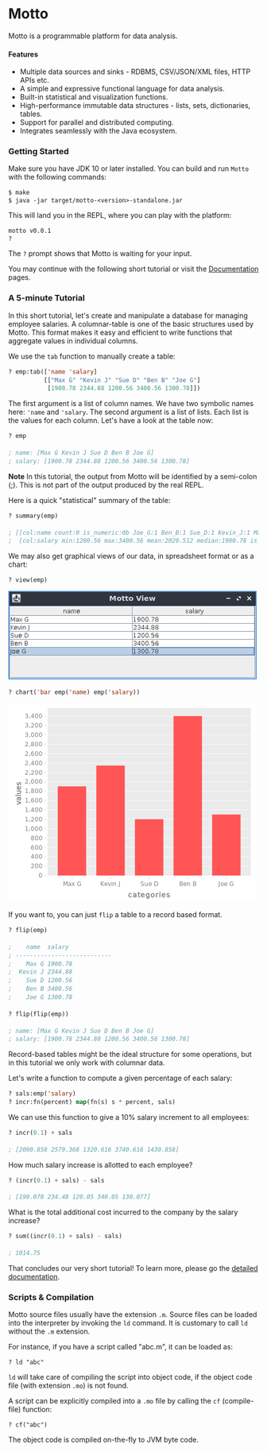 # Motto

Motto is a programmable platform for data analysis.

#### Features

 - Multiple data sources and sinks - RDBMS, CSV/JSON/XML files, HTTP APIs etc.
 - A simple and expressive functional language for data analysis.
 - Built-in statistical and visualization functions.
 - High-performance immutable data structures - lists, sets, dictionaries, tables.
 - Support for parallel and distributed computing.
 - Integrates seamlessly with the Java ecosystem.

### Getting Started

Make sure you have JDK 10 or later installed. You can build and run `Motto` with the following commands:

```
$ make
$ java -jar target/motto-<version>-standalone.jar
```

This will land you in the REPL, where you can play with the platform:

```
motto v0.0.1
?
```

The `?` prompt shows that Motto is waiting for your input.

You may continue with the following short tutorial or visit the [Documentation](docs/index.md) pages.

### A 5-minute Tutorial

In this short tutorial, let's create and manipulate a database for managing employee salaries.
A columnar-table is one of the basic structures used by Motto. This format makes it easy and efficient to
write functions that aggregate values in individual columns.

We use the `tab` function to manually create a table:

```lisp
? emp:tab(['name 'salary]
          [["Max G" "Kevin J" "Sue D" "Ben B" "Joe G"]
           [1900.78 2344.88 1200.56 3400.56 1300.78]])
```

The first argument is a list of column names. We have two symbolic names here: `'name` and `'salary`.
The second argument is a list of lists. Each list is the values for each column.
Let's have a look at the table now:

```lisp
? emp

; name: [Max G Kevin J Sue D Ben B Joe G]
; salary: [1900.78 2344.88 1200.56 3400.56 1300.78]
```

**Note** In this tutorial, the output from Motto will be identified by a semi-colon (;).
This is not part of the output produced by the real REPL.

Here is a quick "statistical" summary of the table:

```lisp
? summary(emp)

; [[col:name count:0 is_numeric:0b Joe_G:1 Ben_B:1 Sue_D:1 Kevin_J:1 Max_G:1]
;  [col:salary min:1200.56 max:3400.56 mean:2029.512 median:1900.78 is_numeric:1b]]
```

We may also get graphical views of our data, in spreadsheet format or as a chart:

```lisp
? view(emp)
```
![employee data](docs/images/saldat.png)

```lisp
? chart('bar emp('name) emp('salary))
```

![employee chart](docs/images/salchart.png)

If you want to, you can just `flip` a table to a record based format.

```lisp
? flip(emp)

;    name  salary
; ---------------------------
;    Max G 1900.78
;  Kevin J 2344.88
;    Sue D 1200.56
;    Ben B 3400.56
;    Joe G 1300.78

? flip(flip(emp))

; name: [Max G Kevin J Sue D Ben B Joe G]
; salary: [1900.78 2344.88 1200.56 3400.56 1300.78]
```

Record-based tables might be the ideal structure for
some operations, but in this tutorial we only work with columnar data.

Let's write a function to compute a given percentage of each salary:

```lisp
? sals:emp('salary)
? incr:fn(percent) map(fn(s) s * percent, sals)
```

We can use this function to give a 10% salary increment to all employees:

```lisp
? incr(0.1) + sals

; [2090.858 2579.368 1320.616 3740.616 1430.858]
```

How much salary increase is allotted to each employee?

```lisp
? (incr(0.1) + sals) - sals

; [190.078 234.48 120.05 340.05 130.077]
```

What is the total additional cost incurred to the company by the salary increase?

```lisp
? sum((incr(0.1) + sals) - sals)

; 1014.75
```

That concludes our very short tutorial!
To learn more, please go the [detailed documentation](docs/index.md).

### Scripts & Compilation

Motto source files usually have the extension `.m`.
Source files can be loaded into the interpreter by invoking the `ld` command.
It is customary to call `ld` without the `.m` extension.

For instance, if you have a script called "abc.m", it can be loaded as:

```
? ld "abc"
```

`ld` will take care of compiling the script into object code, if the object code
file (with extension `.mo`) is not found.

A script can be explicitly compiled into a `.mo` file by calling the `cf` (compile-file) function:

```
? cf("abc")
```

The object code is compiled on-the-fly to JVM byte code.